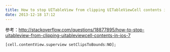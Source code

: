 ```yaml
---
title: How to stop UITableView from clipping UITableViewCell contents in iOS 7
date: 2013-12-18 17:12
---
```

参考：<http://stackoverflow.com/questions/18877895/how-to-stop-uitableview-from-clipping-uitableviewcell-contents-in-ios-7>

    [cell.contentView.superview setClipsToBounds:NO];
